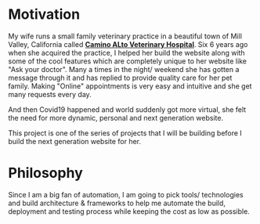 # Motivation
My wife runs a small family veterinary practice in a beautiful town of Mill Valley, California called **[Camino ALto Veterinary Hospital](https://caminoaltovet.com/)**. 
Six 6 years ago when she acquired the practice, I helped her build the website along with some of the cool features which are completely unique to her website like "Ask your doctor". 
Many a times in the night/ weekend she has gotten a message through it and has replied to provide quality care for her pet family. 
Making "Online" appointments is very easy and intuitive and she get many requests every day.

And then Covid19 happened and world suddenly got more virtual, she felt the need for more dynamic, personal and next generation website.

This project is one of the series of projects that I will be building before I build the next generation website for her.

# Philosophy
Since I am a big fan of automation, I am going to pick tools/ technologies and build architecture & frameworks to help me 
automate the build, deployment and testing process while keeping the cost as low as possible.